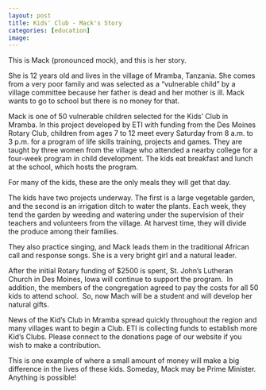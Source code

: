 ```yaml
---
layout: post
title: Kids' Club - Mack's Story
categories: [education]
image:
---
```

This is Mack (pronounced mock), and this is her story. 

She is 12 years old and lives in the village of Mramba, Tanzania. She comes from a very poor family and was selected as a “vulnerable child” by a village committee because her father is dead and her mother is ill. Mack wants to go to school but there is no money for that.

Mack is one of 50 vulnerable children selected for the Kids’ Club in Mramba. In this project developed by ETI with funding from the Des Moines Rotary Club, children from ages 7 to 12 meet every Saturday from 8 a.m. to 3 p.m. for a program of life skills training, projects and games. They are taught by three women from the village who attended a nearby college for a four-week program in child development. The kids eat breakfast and lunch at the school, which hosts the program.

For many of the kids, these are the only meals they will get that day.

The kids have two projects underway. The first is a large vegetable garden, and the second is an irrigation ditch to water the plants. Each week, they tend the garden by weeding and watering under the supervision of their teachers and volunteers from the village. At harvest time, they will divide the produce among their families.

They also practice singing, and Mack leads them in the traditional African call and response songs. She is a very bright girl and a natural leader.

After the initial Rotary funding of $2500 is spent, St. John’s Lutheran Church in Des Moines, Iowa will continue to support the program.  In addition, the members of the congregation agreed to pay the costs for all 50 kids to attend school.  So, now Mach will be a student and will develop her natural gifts.

News of the Kid’s Club in Mramba spread quickly throughout the region and many villages want to begin a Club. ETI is collecting funds to establish more Kid’s Clubs. Please connect to the donations page of our website if you wish to make a contribution.

This is one example of where a small amount of money will make a big difference in the lives of these kids. Someday, Mack may be Prime Minister.  Anything is possible!


